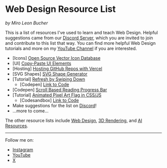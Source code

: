 # Web Design Resource List
_by Miro Leon Bucher_

This is a list of resources I've used to learn and teach Web Design. Helpful suggestions came from our [Discord Server](https://discord.gg/pxv5fzmShE), which you are invited to join and contribute to this list that way. You can find more helpful Web Design tutorials and more on my [YouTube Channel](https://youtube.com/@miroxleon) if you are interested.

- [Icons] [Open Source Vector Icon Database](https://iconify.design/)
- [UI] [Copy-Paste UI Elements](https://uiverse.io/)
- [Hosting] [Hosting GitHub Repos with Vercel](https://vercel.com/)
- [SVG Shapes] [SVG Shape Generator](https://www.softr.io/tools/svg-shape-generator)
- [Tutorial] [Refresh by Swiping Down](https://nerdy.dev/pull-to-refresh-prototype-with-scroll-snap-and-scroll-driven-animation)
  - [Codepen] [Link to Code](https://codepen.io/argyleink/pen/ExOWjMe)
- [Codepen] [Scroll Based Reading Progress Bar](https://codepen.io/bramus/pen/GRxvOgx)
- [Tutorial] [Animated Pixel Art Flag in CSS/JS](https://www.joshwcomeau.com/animation/pride-flags/)
  - [Codesandbox] [Link to Code](https://codesandbox.io/s/n9dxht?file=/PrideFlag.js&from-sandpack=true)
- Make suggestions for the list on [Discord](https://discord.gg/pxv5fzmShE)!
- ...more to come...

The other resource lists include [Web Design](), [3D Rendering](), and [AI Resources]().

---

Follow me on:
- [Instagram](https://instagram.com/miroxleon)
- [YouTube](https://youtube.com/@miroxleon)
- [X](https://x.com/miroxleon)